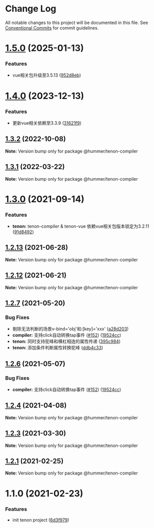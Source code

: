 # Change Log

All notable changes to this project will be documented in this file.
See [Conventional Commits](https://conventionalcommits.org) for commit guidelines.

# [1.5.0](https://github.com/didi/Hummer/compare/@hummer/tenon-compiler@1.4.0...@hummer/tenon-compiler@1.5.0) (2025-01-13)


### Features

* vue相关包升级至3.5.13 ([952d8eb](https://github.com/didi/Hummer/commit/952d8eb12ac5ac6840a89feb7a1d9e1d602db56f))





# [1.4.0](https://github.com/didi/Hummer/compare/@hummer/tenon-compiler@1.3.2...@hummer/tenon-compiler@1.4.0) (2023-12-13)


### Features

* 更新vue相关依赖至3.3.9 ([31621f9](https://github.com/didi/Hummer/commit/31621f986ac6d5e5c6f514871974708d8df2a364))





## [1.3.2](https://github.com/didi/Hummer/compare/@hummer/tenon-compiler@1.3.0...@hummer/tenon-compiler@1.3.2) (2022-10-08)

**Note:** Version bump only for package @hummer/tenon-compiler





## [1.3.1](https://github.com/didi/Hummer/compare/@hummer/tenon-compiler@1.3.0...@hummer/tenon-compiler@1.3.1) (2022-03-22)

**Note:** Version bump only for package @hummer/tenon-compiler





# [1.3.0](https://github.com.cnpmjs.org/didi/Hummer/compare/@hummer/tenon-compiler@1.2.13...@hummer/tenon-compiler@1.3.0) (2021-09-14)


### Features

* **tenon:** tenon-compiler & tenon-vue 依赖vue相关包版本锁定为3.2.11 ([91d8492](https://github.com.cnpmjs.org/didi/Hummer/commit/91d8492a99b017284591f7e1132dfcfb917e7215))





## [1.2.13](https://github.com/didi/Hummer/compare/@hummer/tenon-compiler@1.2.12...@hummer/tenon-compiler@1.2.13) (2021-06-28)

**Note:** Version bump only for package @hummer/tenon-compiler





## [1.2.12](https://github.com/didi/Hummer/compare/@hummer/tenon-compiler@1.2.11...@hummer/tenon-compiler@1.2.12) (2021-06-21)

**Note:** Version bump only for package @hummer/tenon-compiler





## [1.2.7](https://github.com/didi/Hummer/compare/tenon_1.2.2...tenon_1.2.7) (2021-05-20)


### Bug Fixes

* 剔除无法判断的场景v-bind='obj'和:[key]='xxx' ([a28d203](https://github.com/didi/Hummer/commit/a28d2035ee650fa0fbdd786805e2e45af455eb82))
* **compiler:** 支持click自动转换tap事件 ([#152](https://github.com/didi/Hummer/issues/152)) ([19524cc](https://github.com/didi/Hummer/commit/19524ccf730b257f2e69425e990df86b3396cd56))
* **tenon:** 同时支持驼峰和横杠相连的属性传递 ([395c984](https://github.com/didi/Hummer/commit/395c984379cddd4b87134cf503f4e5c3ec02ab62))
* **tenon:** 添加条件判断属性转换驼峰 ([ddb4c33](https://github.com/didi/Hummer/commit/ddb4c3398d5dd04a9686be8156718ed246724403))





## [1.2.6](https://github.com/didi/Hummer/compare/tenon_1.2.2...tenon_1.2.6) (2021-05-07)


### Bug Fixes

* **compiler:** 支持click自动转换tap事件 ([#152](https://github.com/didi/Hummer/issues/152)) ([19524cc](https://github.com/didi/Hummer/commit/19524ccf730b257f2e69425e990df86b3396cd56))





## [1.2.4](https://github.com/didi/Hummer/compare/tenon_1.2.2...tenon_1.2.4) (2021-04-08)

**Note:** Version bump only for package @hummer/tenon-compiler





## [1.2.3](https://github.com/didi/Hummer/compare/tenon_1.2.2...tenon_1.2.3) (2021-03-30)

**Note:** Version bump only for package @hummer/tenon-compiler





## [1.2.1](https://github.com/didi/Hummer/compare/tenon_1.2.0...tenon_1.2.1) (2021-02-25)

**Note:** Version bump only for package @hummer/tenon-compiler





# 1.1.0 (2021-02-23)


### Features

* init tenon project ([6d3f979](https://github.com/didi/Hummer/commit/6d3f97983f4174dc1591e67cc1183862785d1ccc))

